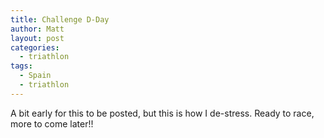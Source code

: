 ```yaml
---
title: Challenge D-Day
author: Matt
layout: post
categories:
  - triathlon
tags:
  - Spain
  - triathlon
---
```

A bit early for this to be posted, but this is how I de-stress. Ready to race, more to come later!!